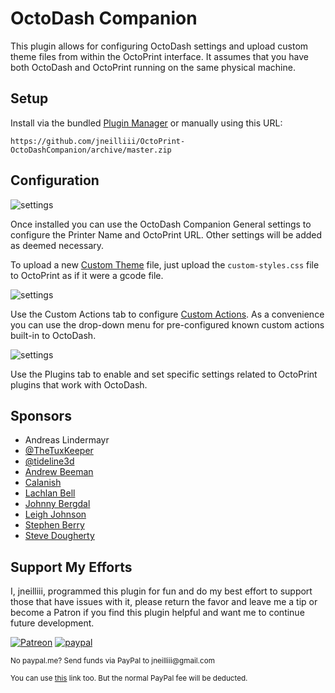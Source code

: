 # OctoDash Companion

This plugin allows for configuring OctoDash settings and upload custom theme files from within the OctoPrint interface. It assumes that you have both OctoDash and OctoPrint running on the same physical machine.

## Setup

Install via the bundled [Plugin Manager](https://docs.octoprint.org/en/master/bundledplugins/pluginmanager.html)
or manually using this URL:

    https://github.com/jneilliii/OctoPrint-OctoDashCompanion/archive/master.zip

## Configuration

![settings](screenshot_settings_general.png)

Once installed you can use the OctoDash Companion General settings to configure the Printer Name and OctoPrint URL. Other settings will be added as deemed necessary.

To upload a new [Custom Theme](https://github.com/UnchartedBull/OctoDash/wiki/Custom-Styles) file, just upload the `custom-styles.css` file to OctoPrint as if it were a gcode file.

![settings](screenshot_settings_custom_actions.png)

Use the Custom Actions tab to configure [Custom Actions](https://github.com/UnchartedBull/OctoDash/wiki/Custom-Actions). As a convenience you can use the drop-down menu for pre-configured known custom actions built-in to OctoDash.

![settings](screenshot_settings_plugins.png)

Use the Plugins tab to enable and set specific settings related to OctoPrint plugins that work with OctoDash.

## Sponsors
- Andreas Lindermayr
- [@TheTuxKeeper](https://github.com/thetuxkeeper)
- [@tideline3d](https://github.com/tideline3d/)
- [Andrew Beeman](https://github.com/Kiendeleo)
- [Calanish](https://github.com/calanish)
- [Lachlan Bell](https://lachy.io/)
- [Johnny Bergdal](https://github.com/bergdahl)
- [Leigh Johnson](https://github.com/leigh-johnson)
- [Stephen Berry](https://github.com/berrystephenw)
- [Steve Dougherty](https://github.com/Thynix)
## Support My Efforts
I, jneilliii, programmed this plugin for fun and do my best effort to support those that have issues with it, please return the favor and leave me a tip or become a Patron if you find this plugin helpful and want me to continue future development.

[![Patreon](patreon-with-text-new.png)](https://www.patreon.com/jneilliii) [![paypal](paypal-with-text.png)](https://paypal.me/jneilliii)

<small>No paypal.me? Send funds via PayPal to jneilliii&#64;gmail&#46;com

You can use [this](https://www.paypal.com/cgi-bin/webscr?cmd=_xclick&business=jneilliii@gmail.com) link too. But the normal PayPal fee will be deducted.
</small>
